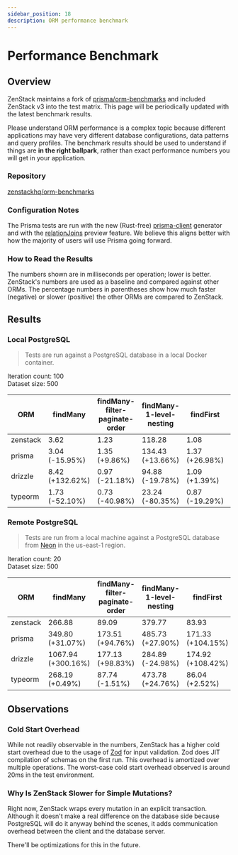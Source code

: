 ```yaml
---
sidebar_position: 18
description: ORM performance benchmark
---
```


# Performance Benchmark

## Overview

ZenStack maintains a fork of [prisma/orm-benchmarks](https://github.com/prisma/orm-benchmarks) and included ZenStack v3 into the test matrix. This page will be periodically updated with the latest benchmark results.

Please understand ORM performance is a complex topic because different applications may have very different database configurations, data patterns and query profiles. The benchmark results should be used to understand if things are **in the right ballpark**, rather than exact performance numbers you will get in your application.

### Repository

[zenstackhq/orm-benchmarks](https://github.com/zenstackhq/orm-benchmarks)

### Configuration Notes

The Prisma tests are run with the new (Rust-free) [prisma-client](https://www.prisma.io/docs/orm/prisma-schema/overview/generators) generator and with the [relationJoins](https://www.prisma.io/docs/orm/prisma-client/queries/relation-queries#relation-load-strategies-preview) preview feature. We believe this aligns better with how the majority of users will use Prisma going forward.

### How to Read the Results

The numbers shown are in milliseconds per operation; lower is better. ZenStack's numbers are used as a baseline and compared against other ORMs. The percentage numbers in parentheses show how much faster (negative) or slower (positive) the other ORMs are compared to ZenStack.

## Results

### Local PostgreSQL

> Tests are run against a PostgreSQL database in a local Docker container.

Iteration count: 100  
Dataset size: 500

|ORM|findMany|findMany-filter-paginate-order|findMany-1-level-nesting|findFirst|findFirst-1-level-nesting|findUnique|findUnique-1-level-nesting|create|nested-create|update|nested-update|upsert|nested-upsert|delete|
|---|---|---|---|---|---|---|---|---|---|---|---|---|---|---|
|zenstack|3.62|1.23|118.28|1.08|1.10|0.64|0.95|2.10|4.48|1.70|2.64|1.42|2.53|2.02|
|prisma|3.04 (-15.95%)|1.35 (+9.86%)|134.43 (+13.66%)|1.37 (+26.98%)|1.53 (+39.37%)|0.97 (+52.42%)|1.53 (+61.20%)|1.84 (-12.67%)|4.98 (+11.30%)|1.22 (-27.88%)|3.10 (+17.41%)|2.70 (+90.26%)|2.74 (+8.18%)|1.53 (-24.27%)|
|drizzle|8.42 (+132.62%)|0.97 (-21.18%)|94.88 (-19.78%)|1.09 (+1.39%)|1.15 (+4.82%)|0.74 (+15.88%)|1.15 (+21.70%)|1.61 (-23.57%)|3.72 (-16.84%)|0.88 (-47.98%)|2.25 (-14.80%)|0.77 (-45.54%)|2.08 (-17.96%)|1.28 (-36.74%)|
|typeorm|1.73 (-52.10%)|0.73 (-40.98%)|23.24 (-80.35%)|0.87 (-19.29%)|1.30 (+18.26%)|0.37 (-42.66%)|1.06 (+11.64%)|1.80 (-14.13%)|2.80 (-37.41%)|0.51 (-69.89%)|1.41 (-46.69%)|1.60 (+12.60%)|2.02 (-20.07%)|0.91 (-54.96%)|

### Remote PostgreSQL

> Tests are run from a local machine against a PostgreSQL database from [Neon](https://neon.com/) in the us-east-1 region.

Iteration count: 20  
Dataset size: 500

|ORM|findMany|findMany-filter-paginate-order|findMany-1-level-nesting|findFirst|findFirst-1-level-nesting|findUnique|findUnique-1-level-nesting|create|nested-create|update|nested-update|upsert|nested-upsert|delete|
|---|---|---|---|---|---|---|---|---|---|---|---|---|---|---|
|zenstack|266.88|89.09|379.77|83.93|89.51|87.56|89.48|261.96|719.56|257.24|438.89|264.01|430.05|256.50|
|prisma|349.80 (+31.07%)|173.51 (+94.76%)|485.73 (+27.90%)|171.33 (+104.15%)|179.38 (+100.41%)|173.32 (+97.95%)|180.36 (+101.57%)|175.17 (-33.13%)|1043.86 (+45.07%)|174.61 (-32.12%)|681.50 (+55.28%)|613.88 (+132.52%)|603.02 (+40.22%)|178.72 (-30.32%)|
|drizzle|1067.94 (+300.16%)|177.13 (+98.83%)|284.89 (-24.98%)|174.92 (+108.42%)|178.58 (+99.51%)|176.94 (+102.08%)|180.89 (+102.16%)|183.68 (-29.88%)|716.85 (-0.38%)|179.00 (-30.42%)|532.09 (+21.24%)|176.24 (-33.25%)|540.86 (+25.77%)|180.24 (-29.73%)|
|typeorm|268.19 (+0.49%)|87.74 (-1.51%)|473.78 (+24.76%)|86.04 (+2.52%)|182.50 (+103.90%)|88.06 (+0.57%)|175.96 (+96.66%)|265.91 (+1.51%)|436.68 (-39.31%)|88.39 (-65.64%)|348.48 (-20.60%)|355.76 (+34.75%)|443.17 (+3.05%)|88.53 (-65.48%)|

## Observations

### Cold Start Overhead

While not readily observable in the numbers, ZenStack has a higher cold start overhead due to the usage of [Zod](https://zod.dev/) for input validation. Zod does JIT compilation of schemas on the first run. This overhead is amortized over multiple operations. The worst-case cold start overhead observed is around 20ms in the test environment.
  
### Why Is ZenStack Slower for Simple Mutations?

Right now, ZenStack wraps every mutation in an explicit transaction. Although it doesn't make a real difference on the database side because PostgreSQL will do it anyway behind the scenes, it adds communication overhead between the client and the database server.

There'll be optimizations for this in the future.
